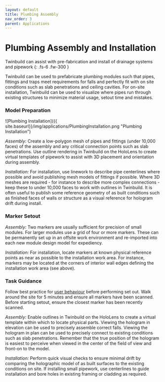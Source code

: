 ```yaml
---
layout: default
title: Plumbing Assembly
nav_order: 3
parent: Applications
---
```


# Plumbing Assembly and Installation

Twinbuild can assist with pre-fabrication and install of drainage systems and pipework
{: .fs-6 .fw-300 }

Twinbuild can be used to prefabricate plumbing modules such that pipes, fittings and traps meet requirements for falls and perfectly fit with on site conditions such as slab penetrations and ceiling cavities. For on-site installation, Twinbuild can be used to visualize where pipes run through existing structures to minimize material usage, setout time and mistakes.

### Model Preparation

![Plumbing Installation]({{ site.baseurl}}/img/applications/PlumbingInstallation.png "Plumbing Installation")

_Assembly:_ Create a low-polygon mesh of pipes and fittings (under 10,000 faces) of the assembly and any critical connection points such as slab penetrations. Use outline rendering in Twinbuild on the HoloLens to create virtual templates of pipework to assist with 3D placement and orientation during assembly.

_Installation:_ For installation, use linework to describe pipe centerlines where possible and avoid publishing mesh models of fittings if possible. Where 3D meshes are required - for instance to describe more complex connections - keep these to under 10,000 faces to work with outlines in Twinbuild. It is often useful to publish some reference geometry of as built conditions such as finished faces of walls or structure as a visual reference for hologram drift during install.

### Marker Setout

_Assembly:_ Two markers are usually sufficient for precision of small modules. For larger modules use a grid of four or more markers. These can be permanently set up in an offsite work environment and re-imported into each new module design model for expediency.

_Installation:_ For installation, locate markers at known physical reference points as near as possible to the installation work area. For instance, markers may be located at the corners of interior wall edges defining the installation work area (see above).

### Task Guidance

Follow best practice for [user behaviour]({{site.baseurl}}/hololens-precision/user-behaviour) before performing set out. Walk around the site for 5 minutes and ensure all markers have been scanned. Before starting setout, ensure the closest marker has been recently scanned.

_Assembly:_ Enable outlines in Twinbuild on the HoloLens to create a virtual template within which to locate physical parts. Viewing the hologram in elevation can be used to precisely assemble correct falls. Viewing the hologram in plan can be used to precisely connect to existing conditions such as slab penetrations. Remember that the true position of the hologram is easiest to perceive when viewed in the center of the field of view and front-on to the model.

_Installation:_ Perform quick visual checks to ensure minimal drift by comparing the holographic model of as built surfaces to the existing conditions on site. If installing small pipework, use centerlines to guide installation and bore holes in existing framing or cladding as required.
